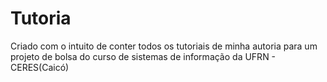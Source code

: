 # Tutoria
Criado com o intuito de conter todos os tutoriais de minha autoria para um projeto de bolsa do curso de sistemas de informação da UFRN - CERES(Caicó)
